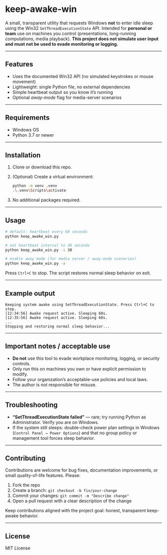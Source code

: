 # keep-awake-win

A small, transparent utility that requests Windows **not** to enter idle sleep using the Win32 `SetThreadExecutionState` API. Intended for **personal or team** use on machines you control (presentations, long-running computations, media playback).
**This project does not simulate user input and must not be used to evade monitoring or logging.**

---

## Features

* Uses the documented Win32 API (no simulated keystrokes or mouse movement)
* Lightweight: single Python file, no external dependencies
* Simple heartbeat output so you know it’s running
* Optional *away-mode* flag for media-server scenarios

---

## Requirements

* Windows OS
* Python 3.7 or newer

---

## Installation

1. Clone or download this repo.
2. (Optional) Create a virtual environment:

   ```bash
   python -m venv .venv
   .\.venv\Scripts\activate
   ```
3. No additional packages required.

---

## Usage

```bash
# default: heartbeat every 60 seconds
python keep_awake_win.py

# set heartbeat interval to 30 seconds
python keep_awake_win.py -i 30

# enable away mode (for media server / away-mode scenarios)
python keep_awake_win.py -a
```

Press `Ctrl+C` to stop. The script restores normal sleep behavior on exit.

---

## Example output

```
Keeping system awake using SetThreadExecutionState. Press Ctrl+C to stop.
[12:34:56] Awake request active. Sleeping 60s.
[12:35:56] Awake request active. Sleeping 60s.
...
Stopping and restoring normal sleep behavior...
```

---

## Important notes / acceptable use

* **Do not** use this tool to evade workplace monitoring, logging, or security controls.
* Only run this on machines you own or have explicit permission to modify.
* Follow your organization’s acceptable-use policies and local laws.
* The author is not responsible for misuse.

---

## Troubleshooting

* **“SetThreadExecutionState failed”** — rare; try running Python as Administrator. Verify you are on Windows.
* If the system still sleeps: double-check power plan settings in Windows (`Control Panel → Power Options`) and that no group policy or management tool forces sleep behavior.

---

## Contributing

Contributions are welcome for bug fixes, documentation improvements, or small quality-of-life features. Please:

1. Fork the repo
2. Create a branch: `git checkout -b fix/your-change`
3. Commit your changes: `git commit -m "Describe change"`
4. Open a pull request with a clear description of the change

Keep contributions aligned with the project goal: honest, transparent keep-awake behavior.

---

## License

MIT License 
